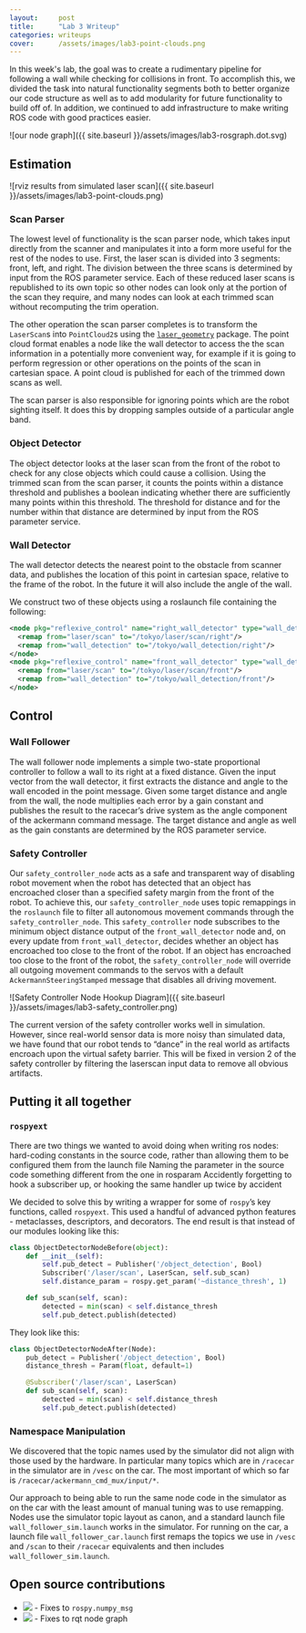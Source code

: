 ```yaml
---
layout:     post
title:      "Lab 3 Writeup"
categories: writeups
cover:      /assets/images/lab3-point-clouds.png
---
```



In this week's lab, the goal was to create a rudimentary pipeline for following a wall while checking for collisions in front. To accomplish this, we divided the task into natural functionality segments both to better organize our code structure as well as to add modularity for future functionality to build off of.  In addition, we continued to add infrastructure to make writing ROS code with good practices easier.

<!--more-->

![our node graph]({{ site.baseurl }}/assets/images/lab3-rosgraph.dot.svg)

## Estimation


![rviz results from simulated laser scan]({{ site.baseurl }}/assets/images/lab3-point-clouds.png)

### Scan Parser

The lowest level of functionality is the scan parser node, which takes input directly from the scanner and manipulates it into a form more useful for the rest of the nodes to use.  First, the laser scan is divided into 3 segments: front, left, and right.  The division between the three scans is determined by input from the ROS parameter service.  Each of these reduced laser scans is republished to its own topic so other nodes can look only at the portion of the scan they require, and many nodes can look at each trimmed scan without recomputing the trim operation.

The other operation the scan parser completes is to transform the `LaserScan`s into `PointCloud2`s using the [`laser_geometry`](http://wiki.ros.org/laser_geometry) package.  The point cloud format enables a node like the wall detector to access the the scan information in a potentially more convenient way, for example if it is going to perform regression or other operations on the points of the scan in cartesian space.  A point cloud is published for each of the trimmed down scans as well.

The scan parser is also responsible for ignoring points which are the robot sighting itself. It does this by dropping samples outside of a particular angle band.

### Object Detector

The object detector looks at the laser scan from the front of the robot to check for any close objects which could cause a collision.  Using the trimmed scan from the scan parser, it counts the points within a distance threshold and publishes a boolean indicating whether there are sufficiently many points within this threshold.  The threshold for distance and for the number within that distance are determined by input from the ROS parameter service.

### Wall Detector

The wall detector detects the nearest point to the obstacle from scanner data, and publishes the location of this point in cartesian space, relative to the frame of the robot. In the future it will also include the angle of the wall.

We construct two of these objects using a roslaunch file containing the following:

```xml
<node pkg="reflexive_control" name="right_wall_detector" type="wall_detector.py">
  <remap from="laser/scan" to="/tokyo/laser/scan/right"/>
  <remap from="wall_detection" to="/tokyo/wall_detection/right"/>
</node>
<node pkg="reflexive_control" name="front_wall_detector" type="wall_detector.py">
  <remap from="laser/scan" to="/tokyo/laser/scan/front"/>
  <remap from="wall_detection" to="/tokyo/wall_detection/front"/>
</node>
```

## Control

### Wall Follower

The wall follower node implements a simple two-state proportional controller to follow a wall to its right at a fixed distance.  Given the input vector from the wall detector, it first extracts the distance and angle to the wall encoded in the point message.  Given some target distance and angle from the wall, the node multiplies each error by a gain constant and publishes the result to the racecar’s drive system as the angle component of the ackermann command message.  The target distance and angle as well as the gain constants are determined by the ROS parameter service.

### Safety Controller

Our `safety_controller_node` acts as a safe and transparent way of disabling robot movement when the robot has detected that an object has encroached closer than a specified safety margin from the front of the robot. To achieve this, our `safety_controller_node` uses topic remappings in the `roslaunch` file to filter all autonomous movement commands through the `safety_controller_node`. This `safety_controller` node subscribes to the minimum object distance output of the `front_wall_detector` node and, on every update from `front_wall_detector`, decides whether an object has encroached too close to the front of the robot. If an object has encroached too close to the front of the robot, the `safety_controller_node` will override all outgoing movement commands to the servos with a default `AckermannSteeringStamped` message that disables all driving movement.

![Safety Controller Node Hookup Diagram]({{ site.baseurl }}/assets/images/lab3-safety_controller.png)

The current version of the safety controller works well in simulation. However, since real-world sensor data is more noisy than simulated data, we have found that our robot tends to “dance” in the real world as artifacts encroach upon the virtual safety barrier. This will be fixed in version 2 of the safety controller by filtering the laserscan input data to remove all obvious artifacts.


## Putting it all together

### `rospyext`

There are two things we wanted to avoid doing when writing ros nodes:
hard-coding constants in the source code, rather than allowing them to be configured them from the launch file
Naming the parameter in the source code something different from the one in rosparam
Accidently forgetting to hook a subscriber up, or hooking the same handler up twice by accident

We decided to solve this by writing a wrapper for some of `rospy`’s key functions, called `rospyext`. This used a handful of advanced python features - metaclasses, descriptors, and decorators. The end result is that instead of our modules looking like this:

```python
class ObjectDetectorNodeBefore(object):
    def __init__(self):
        self.pub_detect = Publisher('/object_detection', Bool)
        Subscriber('/laser/scan', LaserScan, self.sub_scan)
        self.distance_param = rospy.get_param('~distance_thresh', 1)

    def sub_scan(self, scan):
        detected = min(scan) < self.distance_thresh
        self.pub_detect.publish(detected)
```
They look like this:

```python
class ObjectDetectorNodeAfter(Node):
    pub_detect = Publisher('/object_detection', Bool)
    distance_thresh = Param(float, default=1)

    @Subscriber('/laser/scan', LaserScan)
    def sub_scan(self, scan):
        detected = min(scan) < self.distance_thresh
        self.pub_detect.publish(detected)
```

### Namespace Manipulation

We discovered that the topic names used by the simulator did not align with those used by the hardware. In particular many topics which are in `/racecar` in the simulator are in `/vesc` on the car. The most important of which so far is `/racecar/ackermann_cmd_mux/input/*`.

Our approach to being able to run the same node code in the simulator as on the car with the least amount of manual tuning was to use remapping. Nodes use the simulator topic layout as canon, and a standard launch file `wall_follower_sim.launch` works in the simulator. For running on the car, a launch file `wall_follower_car.launch` first remaps the topics we use in `/vesc` and `/scan` to their `/racecar` equivalents and then includes `wall_follower_sim.launch`.

## Open source contributions

* ![](https://github-shields.com/github/ros/ros_comm/pull/743.svg) - Fixes to `rospy.numpy_msg`
* ![](https://github-shields.com/github/ros-visualization/rqt_common_plugins/pull/354.svg) - Fixes to rqt node graph
